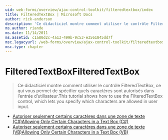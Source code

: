 ```yaml
---
uid: web-forms/overview/ajax-control-toolkit/filteredtextbox/index
title: FilteredTextBox | Microsoft Docs
author: rick-anderson
description: 'Ce didacticiel montre comment utiliser le contrôle FilteredTextBox, ce qui vous permet de spécifier quels caractères sont autorisés dans l’entrée d’utilisateur.'
ms.author: riande
ms.date: 11/14/2011
ms.assetid: c1a80d2c-4a13-499b-9c53-e3561845dd7f
msc.legacyurl: /web-forms/overview/ajax-control-toolkit/filteredtextbox
msc.type: chapter
---
```

<a name="filteredtextbox"></a><span data-ttu-id="96580-103">FilteredTextBox</span><span class="sxs-lookup"><span data-stu-id="96580-103">FilteredTextBox</span></span>
====================
> <span data-ttu-id="96580-104">Ce didacticiel montre comment utiliser le contrôle FilteredTextBox, ce qui vous permet de spécifier quels caractères sont autorisés dans l’entrée d’utilisateur.</span><span class="sxs-lookup"><span data-stu-id="96580-104">This tutorial shows how to use the FilteredTextBox control, which lets you specify which characters are allowed in user input.</span></span>


- [<span data-ttu-id="96580-105">Autoriser seulement certains caractères dans une zone de texte (C#)</span><span class="sxs-lookup"><span data-stu-id="96580-105">Allowing Only Certain Characters in a Text Box (C#)</span></span>](allowing-only-certain-characters-in-a-text-box-cs.md)
- [<span data-ttu-id="96580-106">Autoriser seulement certains caractères dans une zone de texte (VB)</span><span class="sxs-lookup"><span data-stu-id="96580-106">Allowing Only Certain Characters in a Text Box (VB)</span></span>](allowing-only-certain-characters-in-a-text-box-vb.md)
